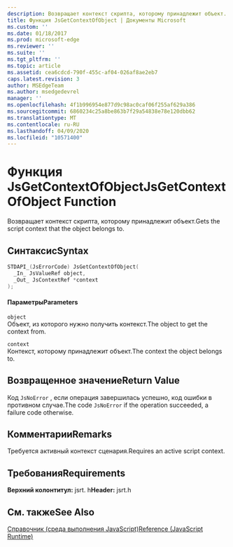 ```yaml
---
description: Возвращает контекст скрипта, которому принадлежит объект.
title: Функция JsGetContextOfObject | Документы Microsoft
ms.custom: ''
ms.date: 01/18/2017
ms.prod: microsoft-edge
ms.reviewer: ''
ms.suite: ''
ms.tgt_pltfrm: ''
ms.topic: article
ms.assetid: cea6cdcd-790f-455c-af04-026af8ae2eb7
caps.latest.revision: 3
author: MSEdgeTeam
ms.author: msedgedevrel
manager: ''
ms.openlocfilehash: 4f1b996954e877d9c98ac0caf06f255af629a386
ms.sourcegitcommit: 6860234c25a8be863b7f29a54838e78e120dbb62
ms.translationtype: MT
ms.contentlocale: ru-RU
ms.lasthandoff: 04/09/2020
ms.locfileid: "10571400"
---
```

# <span data-ttu-id="875a5-103">Функция JsGetContextOfObject</span><span class="sxs-lookup"><span data-stu-id="875a5-103">JsGetContextOfObject Function</span></span>
<span data-ttu-id="875a5-104">Возвращает контекст скрипта, которому принадлежит объект.</span><span class="sxs-lookup"><span data-stu-id="875a5-104">Gets the script context that the object belongs to.</span></span>  
  
## <span data-ttu-id="875a5-105">Синтаксис</span><span class="sxs-lookup"><span data-stu-id="875a5-105">Syntax</span></span>  
  
```cpp  
STDAPI_(JsErrorCode) JsGetContextOfObject(  
  _In_ JsValueRef object,  
  _Out_ JsContextRef *context  
);  
```  
  
#### <span data-ttu-id="875a5-106">Параметры</span><span class="sxs-lookup"><span data-stu-id="875a5-106">Parameters</span></span>  
 `object`  
 <span data-ttu-id="875a5-107">Объект, из которого нужно получить контекст.</span><span class="sxs-lookup"><span data-stu-id="875a5-107">The object to get the context from.</span></span>  
  
 `context`  
 <span data-ttu-id="875a5-108">Контекст, которому принадлежит объект.</span><span class="sxs-lookup"><span data-stu-id="875a5-108">The context the object belongs to.</span></span>  
  
## <span data-ttu-id="875a5-109">Возвращенное значение</span><span class="sxs-lookup"><span data-stu-id="875a5-109">Return Value</span></span>  
 <span data-ttu-id="875a5-110">Код `JsNoError` , если операция завершилась успешно, код ошибки в противном случае.</span><span class="sxs-lookup"><span data-stu-id="875a5-110">The code `JsNoError` if the operation succeeded, a failure code otherwise.</span></span>  
  
## <span data-ttu-id="875a5-111">Комментарии</span><span class="sxs-lookup"><span data-stu-id="875a5-111">Remarks</span></span>  
 <span data-ttu-id="875a5-112">Требуется активный контекст сценария.</span><span class="sxs-lookup"><span data-stu-id="875a5-112">Requires an active script context.</span></span>  
  
## <span data-ttu-id="875a5-113">Требования</span><span class="sxs-lookup"><span data-stu-id="875a5-113">Requirements</span></span>  
 <span data-ttu-id="875a5-114">**Верхний колонтитул:** jsrt. h</span><span class="sxs-lookup"><span data-stu-id="875a5-114">**Header:** jsrt.h</span></span>  
  
## <span data-ttu-id="875a5-115">См. также</span><span class="sxs-lookup"><span data-stu-id="875a5-115">See Also</span></span>  
 [<span data-ttu-id="875a5-116">Справочник (среда выполнения JavaScript)</span><span class="sxs-lookup"><span data-stu-id="875a5-116">Reference (JavaScript Runtime)</span></span>](../chakra-hosting/reference-javascript-runtime.md)